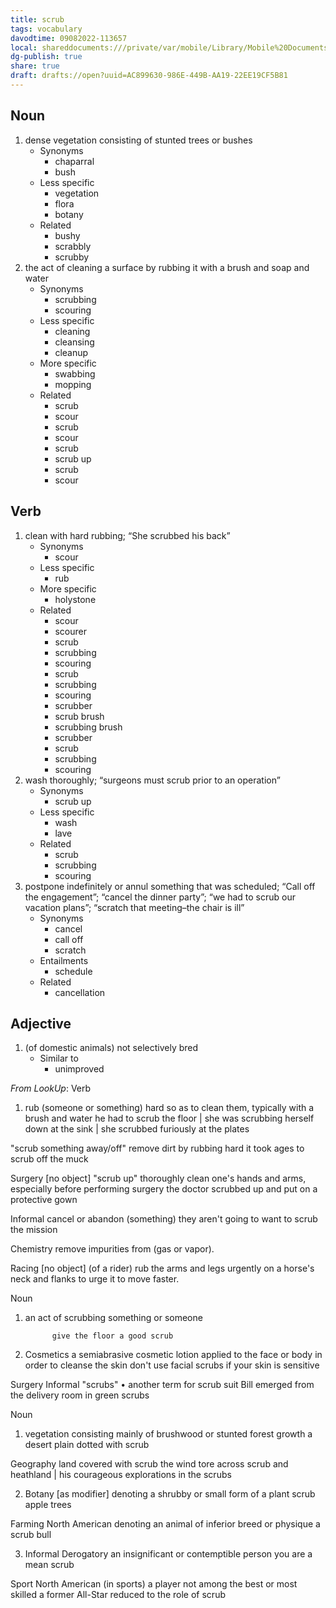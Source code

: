 ```yaml
---
title: scrub
tags: vocabulary
davodtime: 09082022-113657
local: shareddocuments:///private/var/mobile/Library/Mobile%20Documents/iCloud~md~obsidian/Documents/OBSHIDDIAN/drafts/AC899630-986E-449B-AA19-22EE19CF5B81.md
dg-publish: true
share: true
draft: drafts://open?uuid=AC899630-986E-449B-AA19-22EE19CF5B81
---
```



## Noun

1. dense vegetation consisting of stunted trees or bushes
	- Synonyms
		- chaparral
		- bush
	- Less specific
		- vegetation
		- flora
		- botany
	- Related
		- bushy
		- scrabbly
		- scrubby
2. the act of cleaning a surface by rubbing it with a brush and soap and water
	- Synonyms
		- scrubbing
		- scouring
	- Less specific
		- cleaning
		- cleansing
		- cleanup
	- More specific
		- swabbing
		- mopping
	- Related
		- scrub
		- scour
		- scrub
		- scour
		- scrub
		- scrub up
		- scrub
		- scour

## Verb

1. clean with hard rubbing; “She scrubbed his back”
	- Synonyms
		- scour
	- Less specific
		- rub
	- More specific
		- holystone
	- Related
		- scour
		- scourer
		- scrub
		- scrubbing
		- scouring
		- scrub
		- scrubbing
		- scouring
		- scrubber
		- scrub brush
		- scrubbing brush
		- scrubber
		- scrub
		- scrubbing
		- scouring
2. wash thoroughly; “surgeons must scrub prior to an operation”
	- Synonyms
		- scrub up
	- Less specific
		- wash
		- lave
	- Related
		- scrub
		- scrubbing
		- scouring
3. postpone indefinitely or annul something that was scheduled; “Call off the engagement”; “cancel the dinner party”; “we had to scrub our vacation plans”; “scratch that meeting–the chair is ill”
	- Synonyms
		- cancel
		- call off
		- scratch
	- Entailments
		- schedule
	- Related
		- cancellation

## Adjective

1. (of domestic animals) not selectively bred
	- Similar to
		- unimproved

*From LookUp*:
Verb
1.	rub (someone or something) hard so as to clean them, typically with a brush and water
he had to scrub the floor | she was scrubbing herself down at the sink | she scrubbed furiously at the plates

"scrub something away/off" remove dirt by rubbing hard
it took ages to scrub off the muck

Surgery [no object] "scrub up" thoroughly clean one's hands and arms, especially before performing surgery
the doctor scrubbed up and put on a protective gown

Informal cancel or abandon (something)
they aren't going to want to scrub the mission

Chemistry remove impurities from (gas or vapor).

Racing [no object] (of a rider) rub the arms and legs urgently on a horse's neck and flanks to urge it to move faster.


Noun
1.	an act of scrubbing something or someone

              give the floor a good scrub

2.	Cosmetics a semiabrasive cosmetic lotion applied to the face or body in order to cleanse the skin
don't use facial scrubs if your skin is sensitive

Surgery Informal "scrubs" • another term for scrub suit
Bill emerged from the delivery room in green scrubs


Noun
1.	vegetation consisting mainly of brushwood or stunted forest growth
a desert plain dotted with scrub

Geography land covered with scrub
the wind tore across scrub and heathland | his courageous explorations in the scrubs

2.	Botany [as modifier] denoting a shrubby or small form of a plant
scrub apple trees

Farming North American denoting an animal of inferior breed or physique
a scrub bull

3.	Informal Derogatory an insignificant or contemptible person
you are a mean scrub

Sport North American (in sports) a player not among the best or most skilled
a former All-Star reduced to the role of scrub